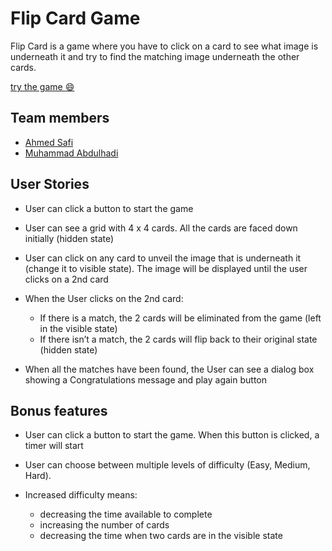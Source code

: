 # Flip Card Game

Flip Card is a game where you have to click on a card to see what image is underneath it and try to find the matching image underneath the other cards.

[try the game :smile: ](https://flip-card-game.netlify.app/)

## Team members

-  [Ahmed Safi](https://github.com/AhmedSafi97)
-  [Muhammad Abdulhadi](https://github.com/Mu7ammadAbed)

## User Stories

- User can click a button to start the game

- User can see a grid with 4 x 4 cards. All the cards are faced down initially (hidden state)

- User can click on any card to unveil the image that is underneath it (change it to visible state). The image will be displayed until the user clicks on a 2nd card

- When the User clicks on the 2nd card:
  - If there is a match, the 2 cards will be eliminated from the game (left in the visible state)
  - If there isn’t a match, the 2 cards will flip back to their original state (hidden state)

- When all the matches have been found, the User can see a dialog box showing a Congratulations message and play again button

## Bonus features

 - User can click a button to start the game. When this button is clicked, a timer will start

 - User can choose between multiple levels of difficulty (Easy, Medium, Hard). 
 - Increased difficulty means: 
   - decreasing the time available to complete 
   - increasing the number of cards
   - decreasing the time when two cards are in the visible state 
